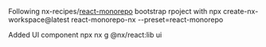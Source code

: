 Following nx-recipes/[react-monorepo](https://github.com/nrwl/nx-recipes/tree/main/react-monorepo) bootstrap  rpoject with 
    npx create-nx-workspace@latest react-monorepo-nx --preset=react-monorepo

 Added UI component
    npx nx g @nx/react:lib ui
    